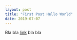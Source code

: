 ```yaml
---
layout: post
title: "First Post Hello World"
date: 2019-07-07
---
```


Bla bla [link](https://news.ycombinator.com/) bla bla

